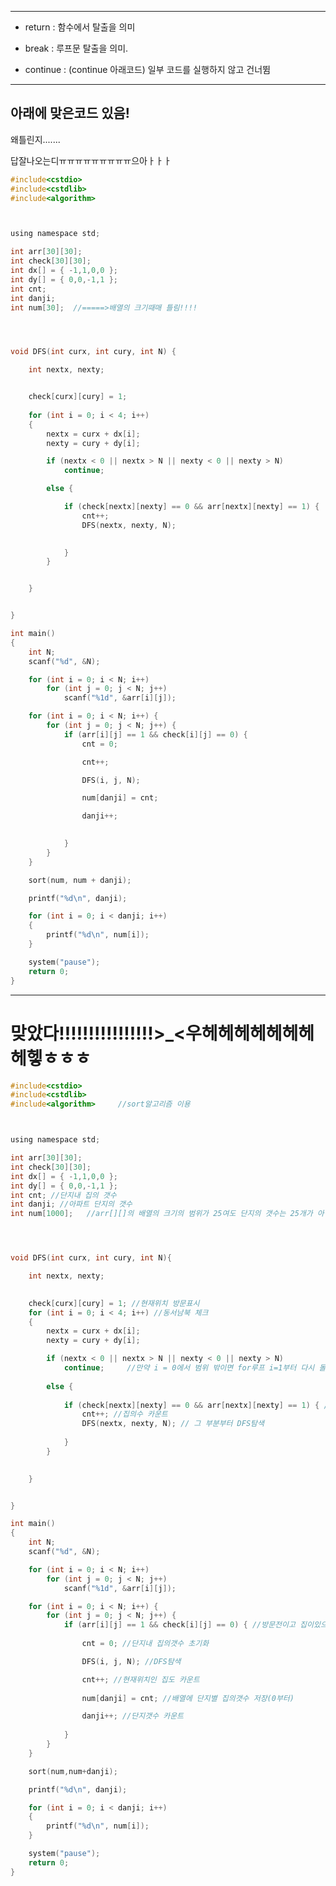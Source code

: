 
--------------------------------------------------------------------------------------------------------

- return : 함수에서 탈출을 의미 

- break : 루프문 탈출을 의미. 

- continue : (continue 아래코드) 일부 코드를 실행하지 않고 건너뜀


---------------------------------------------------------------------------------------------------------
## 아래에 맞은코드 있음!

왜틀린지.......

답잘나오는디ㅠㅠㅠㅠㅠㅠㅠㅠㅠ으아ㅏㅏㅏ
```c
#include<cstdio>
#include<cstdlib>
#include<algorithm>



using namespace std;

int arr[30][30];
int check[30][30];
int dx[] = { -1,1,0,0 };
int dy[] = { 0,0,-1,1 };
int cnt;
int danji;
int num[30];  //=====>배열의 크기때매 틀림!!!!




void DFS(int curx, int cury, int N) {

	int nextx, nexty;


	check[curx][cury] = 1;
	
	for (int i = 0; i < 4; i++)
	{
		nextx = curx + dx[i];
		nexty = cury + dy[i];

		if (nextx < 0 || nextx > N || nexty < 0 || nexty > N)
			continue;

		else {

			if (check[nextx][nexty] == 0 && arr[nextx][nexty] == 1) {
				cnt++;
				DFS(nextx, nexty, N);
				

			}
		}


	}


}

int main()
{
	int N;
	scanf("%d", &N);

	for (int i = 0; i < N; i++)
		for (int j = 0; j < N; j++)
			scanf("%1d", &arr[i][j]);

	for (int i = 0; i < N; i++) {
		for (int j = 0; j < N; j++) {
			if (arr[i][j] == 1 && check[i][j] == 0) {
				cnt = 0;

				cnt++;

				DFS(i, j, N);

				num[danji] = cnt;

				danji++;
				

			}
		}
	}

	sort(num, num + danji);

	printf("%d\n", danji);

	for (int i = 0; i < danji; i++)
	{
		printf("%d\n", num[i]);
	}

	system("pause");
	return 0;
}
```


-----------------------------------------------------------------------------------------------------------------
# 맞았다!!!!!!!!!!!!!!!!>_<우헤헤헤헤헤헤헤헤헿ㅎㅎㅎ


```c
#include<cstdio>
#include<cstdlib>
#include<algorithm>     //sort알고리즘 이용



using namespace std;

int arr[30][30];
int check[30][30];
int dx[] = { -1,1,0,0 };
int dy[] = { 0,0,-1,1 };
int cnt; //단지내 집의 갯수
int danji; //아파트 단지의 갯수
int num[1000];   //arr[][]의 배열의 크기의 범위가 25여도 단지의 갯수는 25개가 아닐수 있기때문에 주의!!(위에처럼 25로설정하면 안됨)




void DFS(int curx, int cury, int N){

	int nextx, nexty;

	
	check[curx][cury] = 1; //현재위치 방문표시
	for (int i = 0; i < 4; i++) //동서남북 체크
	{
		nextx = curx + dx[i];
		nexty = cury + dy[i];

		if (nextx < 0 || nextx > N || nexty < 0 || nexty > N)
			continue;     //만약 i = 0에서 범위 밖이면 for루프 i=1부터 다시 돌기
		
		else {
			
			if (check[nextx][nexty] == 0 && arr[nextx][nexty] == 1) { //방문전이고 집이있으면
				cnt++; //집의수 카운트
				DFS(nextx, nexty, N); // 그 부분부터 DFS탐색
				
			}
		}
		

	}


}

int main()
{
	int N;
	scanf("%d", &N);

	for (int i = 0; i < N; i++)
		for (int j = 0; j < N; j++)
			scanf("%1d", &arr[i][j]);

	for (int i = 0; i < N; i++) {
		for (int j = 0; j < N; j++) {
			if (arr[i][j] == 1 && check[i][j] == 0) { //방문전이고 집이있으면
				
				cnt = 0; //단지내 집의갯수 초기화

				DFS(i, j, N); //DFS탐색

				cnt++; //현재위치인 집도 카운트
				
				num[danji] = cnt; //배열에 단지별 집의갯수 저장(0부터)

				danji++; //단지갯수 카운트
				
			}
		}
	}

	sort(num,num+danji);

	printf("%d\n", danji);

	for (int i = 0; i < danji; i++)
	{
		printf("%d\n", num[i]);
	}

	system("pause");
	return 0;
}
```
